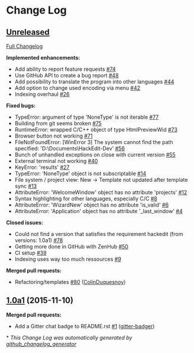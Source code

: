 # Change Log

## [Unreleased](https://github.com/HackEdit/hackedit/tree/HEAD)

[Full Changelog](https://github.com/HackEdit/hackedit/compare/1.0a1...HEAD)

**Implemented enhancements:**

- Add ability to report feature requests [\#74](https://github.com/HackEdit/hackedit/issues/74)
- Use GitHub API to create a bug report [\#48](https://github.com/HackEdit/hackedit/issues/48)
- Add possibility to translate the program into other languages [\#44](https://github.com/HackEdit/hackedit/issues/44)
- Add option to change used encoding via menu [\#42](https://github.com/HackEdit/hackedit/issues/42)
- Indexing overhaul [\#26](https://github.com/HackEdit/hackedit/issues/26)

**Fixed bugs:**

- TypeError: argument of type 'NoneType' is not iterable [\#77](https://github.com/HackEdit/hackedit/issues/77)
- Building from git seems broken [\#75](https://github.com/HackEdit/hackedit/issues/75)
- RuntimeError: wrapped C/C++ object of type HtmlPreviewWid [\#73](https://github.com/HackEdit/hackedit/issues/73)
- Browser button not working [\#71](https://github.com/HackEdit/hackedit/issues/71)
- FileNotFoundError: \[WinError 3\] The system cannot find the path specified: 'D:\\Documents\\HackEdit-Dev' [\#56](https://github.com/HackEdit/hackedit/issues/56)
- Bunch of unhandled exceptions on close with current version [\#55](https://github.com/HackEdit/hackedit/issues/55)
- External terminal not working [\#40](https://github.com/HackEdit/hackedit/issues/40)
- KeyError: 'results' [\#27](https://github.com/HackEdit/hackedit/issues/27)
- TypeError: 'NoneType' object is not subscriptable [\#14](https://github.com/HackEdit/hackedit/issues/14)
- File system / project view: New -\> Template not updated after template sync [\#13](https://github.com/HackEdit/hackedit/issues/13)
- AttributeError: 'WelcomeWindow' object has no attribute 'projects' [\#12](https://github.com/HackEdit/hackedit/issues/12)
- Syntax highlighting for other languages, especially C/C [\#8](https://github.com/HackEdit/hackedit/issues/8)
- AttributeError: 'WizardNew' object has no attribute 'is\_valid' [\#6](https://github.com/HackEdit/hackedit/issues/6)
- AttributeError: 'Application' object has no attribute '\_last\_window' [\#4](https://github.com/HackEdit/hackedit/issues/4)

**Closed issues:**

- Could not find a version that satisfies the requirement hackedit \(from versions: 1.0a1\) [\#78](https://github.com/HackEdit/hackedit/issues/78)
- Getting more done in GitHub with ZenHub [\#50](https://github.com/HackEdit/hackedit/issues/50)
- CI setup [\#39](https://github.com/HackEdit/hackedit/issues/39)
- Indexing uses way too much ressources [\#9](https://github.com/HackEdit/hackedit/issues/9)

**Merged pull requests:**

- Refactoring/templates [\#80](https://github.com/HackEdit/hackedit/pull/80) ([ColinDuquesnoy](https://github.com/ColinDuquesnoy))

## [1.0a1](https://github.com/HackEdit/hackedit/tree/1.0a1) (2015-11-10)
**Merged pull requests:**

- Add a Gitter chat badge to README.rst [\#1](https://github.com/HackEdit/hackedit/pull/1) ([gitter-badger](https://github.com/gitter-badger))



\* *This Change Log was automatically generated by [github_changelog_generator](https://github.com/skywinder/Github-Changelog-Generator)*